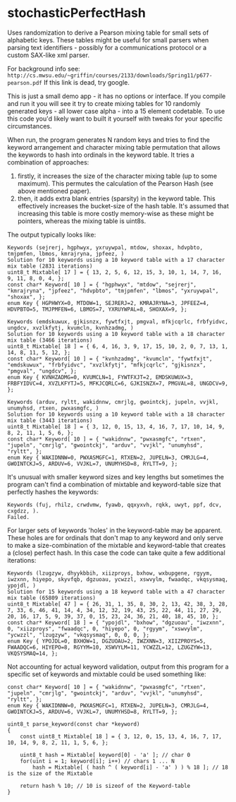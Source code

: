 # stochasticPerfectHash
Uses randomization to derive a Pearson mixing table for small sets of alphabetic keys. These tables might be
 useful for small parsers when parsing text identifiers - possibly for a communications protocol or a custom
 SAX-like xml parser.

For background info see: 
```http://cs.mwsu.edu/~griffin/courses/2133/downloads/Spring11/p677-pearson.pdf``` If this link is dead, try google.

This is just a small demo app - it has no options or interface. If you compile and run it you will see it
 try to create mixing tables for 10 randomly generated keys - all lower case alpha - into a 15 element codetable. To
 use this code you'd likely want to built it yourself with tweaks for your specific circumstances.

When run, the program generates N random keys and tries to find the keyword arrangement and character mixing
 table permutation that allows
 the keywords to hash into ordinals in the keyword table.  It tries a combination of approaches:
1. firstly, it increases the size of the character mixing table (up to some maximum). This permutes the calculation of 
 the Pearson Hash (see above mentioned paper).
2. then, it adds extra blank entries (sparsity) in the keyword table. This effectively increases the bucket-size of the
 hash table. It's assumed that increasing this table is more costly memory-wise as these might be pointers, whereas
 the mixing table is uint8s.

The output typically looks like:
```
Keywords (sejrerj, hgphwyx, yxruywpal, mtdow, shoxax, hdvpbto, tmjpmfen, lbmos, kmrajryna, jpfeez, )
Solution for 10 keywords using a 10 keyword table with a 17 character mix table (2831 iterations)
uint8_t Mixtable[ 17 ] = { 13, 2, 5, 6, 12, 15, 3, 10, 1, 14, 7, 16, 9, 11, 8, 0, 4, };
const char* Keyword[ 10 ] = { "hgphwyx", "mtdow", "sejrerj", "kmrajryna", "jpfeez", "hdvpbto", "tmjpmfen", "lbmos", "yxruywpal", "shoxax", };
enum Key { HGPHWYX=0, MTDOW=1, SEJRERJ=2, KMRAJRYNA=3, JPFEEZ=4, HDVPBTO=5, TMJPMFEN=6, LBMOS=7, YXRUYWPAL=8, SHOXAX=9, };

Keywords (emdskuwux, gjkisnzx, fywtfxjt, pmgval, mfkjcqrlc, frbfyidvc, ungdcv, xvzlkfytj, kvumcln, kvnhzadmg, )
Solution for 10 keywords using a 10 keyword table with a 18 character mix table (3466 iterations)
uint8_t Mixtable[ 18 ] = { 6, 4, 16, 3, 9, 17, 15, 10, 2, 0, 7, 13, 1, 14, 8, 11, 5, 12, };
const char* Keyword[ 10 ] = { "kvnhzadmg", "kvumcln", "fywtfxjt", "emdskuwux", "frbfyidvc", "xvzlkfytj", "mfkjcqrlc", "gjkisnzx", "pmgval", "ungdcv", };
enum Key { KVNHZADMG=0, KVUMCLN=1, FYWTFXJT=2, EMDSKUWUX=3, FRBFYIDVC=4, XVZLKFYTJ=5, MFKJCQRLC=6, GJKISNZX=7, PMGVAL=8, UNGDCV=9, };

Keywords (arduv, ryltt, wakidnnw, cmrjlg, gwointckj, jupeln, vvjkl, unumyhsd, rtxen, pwxasmgfc, )
Solution for 10 keywords using a 10 keyword table with a 18 character mix table (3443 iterations)
uint8_t Mixtable[ 18 ] = { 3, 12, 0, 15, 13, 4, 16, 7, 17, 10, 14, 9, 8, 2, 11, 1, 5, 6, };
const char* Keyword[ 10 ] = { "wakidnnw", "pwxasmgfc", "rtxen", "jupeln", "cmrjlg", "gwointckj", "arduv", "vvjkl", "unumyhsd", "ryltt", };
enum Key { WAKIDNNW=0, PWXASMGFC=1, RTXEN=2, JUPELN=3, CMRJLG=4, GWOINTCKJ=5, ARDUV=6, VVJKL=7, UNUMYHSD=8, RYLTT=9, };
```

It's unusual with smaller keyword sizes and key lengths but sometimes the program can't find a combination 
 of mixtable and keyword-table size that
 perfectly hashes the keywords:
```
Keywords (fuj, rhilz, crwdvmw, fyawb, qqxyxvh, rqkk, uwyt, ppf, dcv, cxgdzz, ).
Failed.
```

For larger sets of keywords 'holes' in the keyword-table may be apparent. These holes are for ordinals that don't
 map to any keyword and only serve to make a size-combination of the mixtable and keyword-table that creates a
 (close) perfect hash. In this case the code can take quite a few
 additional iterations:
```
Keywords (lzugzyw, dhyykbbih, xiizproys, bxhow, wxbupgene, rgyym, iwzxnn, hiyepo, skyvfqb, dgzuoau, ycwzzl, xswvylm, fwaadqc, vkqsysmaq, ypojdl, )
Solution for 15 keywords using a 18 keyword table with a 47 character mix table (65809 iterations)
uint8_t Mixtable[ 47 ] = { 26, 31, 1, 35, 8, 30, 2, 13, 42, 38, 3, 28, 7, 33, 6, 46, 41, 14, 4, 34, 12, 32, 19, 43, 25, 22, 44, 11, 27, 29, 20, 16, 17, 5, 9, 39, 37, 0, 15, 23, 24, 36, 21, 40, 18, 45, 10, };
const char* Keyword[ 18 ] = { "ypojdl", "bxhow", "dgzuoau", "iwzxnn", 0, "xiizproys", "fwaadqc", 0, "hiyepo", 0, "rgyym", "xswvylm", "ycwzzl", "lzugzyw", "vkqsysmaq", 0, 0, 0, };
enum Key { YPOJDL=0, BXHOW=1, DGZUOAU=2, IWZXNN=3, XIIZPROYS=5, FWAADQC=6, HIYEPO=8, RGYYM=10, XSWVYLM=11, YCWZZL=12, LZUGZYW=13, VKQSYSMAQ=14, };
```

Not accounting for actual keyword validation, output from this program for a specific set of keywords and
 mixtable could be used something like:
```
const char* Keyword[ 10 ] = { "wakidnnw", "pwxasmgfc", "rtxen", "jupeln", "cmrjlg", "gwointckj", "arduv", "vvjkl", "unumyhsd", "ryltt", };
enum Key { WAKIDNNW=0, PWXASMGFC=1, RTXEN=2, JUPELN=3, CMRJLG=4, GWOINTCKJ=5, ARDUV=6, VVJKL=7, UNUMYHSD=8, RYLTT=9, };

uint8_t parse_keyword(const char *keyword)
{
    const uint8_t Mixtable[ 18 ] = { 3, 12, 0, 15, 13, 4, 16, 7, 17, 10, 14, 9, 8, 2, 11, 1, 5, 6, };
    
    uint8_t hash = Mixtable[ keyword[0] - 'a' ]; // char 0
    for(uint i = 1; keyword[i]; i++) // chars 1 ... N
        hash = Mixtable[ ( hash ^ ( keyword[i] - 'a' ) ) % 18 ]; // 18 is the size of the Mixtable
        
    return hash % 10; // 10 is sizeof of the Keyword-table
}
```
